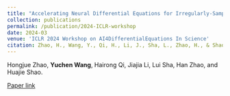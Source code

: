 ```yaml
---
title: "Accelerating Neural Differential Equations for Irregularly-Sampled Dynamical Systems Using Variational Formulation"
collection: publications
permalink: /publication/2024-ICLR-workshop
date: 2024-03
venue: 'ICLR 2024 Workshop on AI4DifferentialEquations In Science'
citation: Zhao, H., Wang, Y., Qi, H., Li, J., Sha, L., Zhao, H., & Shao, H. (2024, March). Accelerating Neural Differential Equations for Irregularly-Sampled Dynamical Systems Using Variational Formulation. In ICLR 2024 Workshop on AI4DifferentialEquations In Science..
---
```

Hongjue Zhao, **Yuchen Wang**, Hairong Qi, Jiajia Li, Lui Sha, Han Zhao, and Huajie Shao.

[Paper link]([https://ieeexplore.ieee.org/abstract/document/10462637](https://openreview.net/forum?id=C8tlOCzqll&noteId=l7nUWhiwog))

